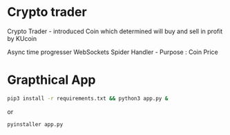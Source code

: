 # Crypto trader
Crypto Trader - introduced Coin which determined will buy and sell in profit by KUcoin

Async time progresser
WebSockets Spider Handler - Purpose : Coin Price
# Grapthical App
``` bash
pip3 install -r requirements.txt && python3 app.py &
```
or
```bash
pyinstaller app.py
```
